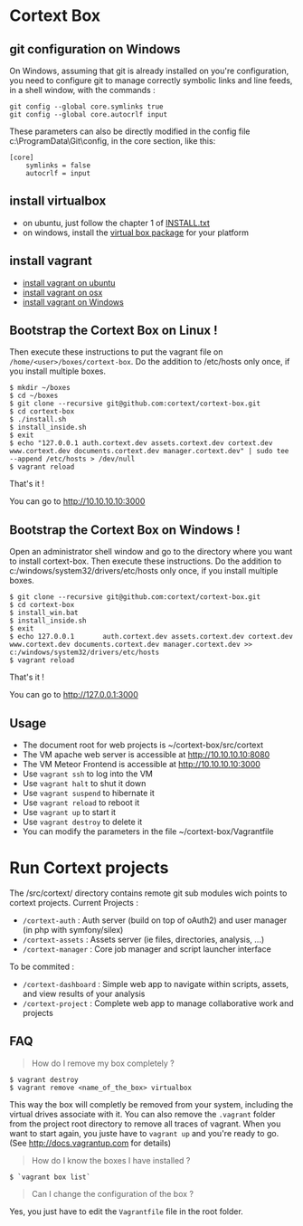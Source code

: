 Cortext Box
===========

## git configuration on Windows

On Windows, assuming that git is already installed on you're configuration, you need to configure git to manage correctly symbolic links and line feeds, in a shell window, with the commands :

    git config --global core.symlinks true
    git config --global core.autocrlf input
    
These parameters can also be directly modified in the config file c:\ProgramData\Git\config, in the core section, like this:

    [core]
        symlinks = false
        autocrlf = input

## install virtualbox

- on ubuntu, just follow the chapter 1 of [INSTALL.txt](https://github.com/cortext/cortext-box/blob/master/INSTALL.txt)
- on windows, install the [virtual box package](https://www.virtualbox.org/wiki/Downloads) for your platform

## install vagrant

- [install vagrant on ubuntu](https://github.com/cortext/cortext-box/wiki/vagrant:-installation-on-ubuntu)
- [install vagrant on osx]()
- [install vagrant on Windows](https://www.vagrantup.com/downloads.html)

## Bootstrap the Cortext Box on Linux !

Then execute these instructions to put the vagrant file on `/home/<user>/boxes/cortext-box`. Do the addition to /etc/hosts only once, if you install multiple boxes.

    $ mkdir ~/boxes
    $ cd ~/boxes
    $ git clone --recursive git@github.com:cortext/cortext-box.git
    $ cd cortext-box
    $ ./install.sh
    $ install_inside.sh 
    $ exit
    $ echo "127.0.0.1 auth.cortext.dev assets.cortext.dev cortext.dev www.cortext.dev documents.cortext.dev manager.cortext.dev" | sudo tee --append /etc/hosts > /dev/null
    $ vagrant reload

That's it !

You can go to http://10.10.10.10:3000

## Bootstrap the Cortext Box on Windows !

Open an administrator shell window and go to the directory where you want to install cortext-box. Then execute these instructions. Do the addition to c:/windows/system32/drivers/etc/hosts only once, if you install multiple boxes.

    $ git clone --recursive git@github.com:cortext/cortext-box.git
    $ cd cortext-box
    $ install_win.bat
    $ install_inside.sh 
    $ exit
    $ echo 127.0.0.1       auth.cortext.dev assets.cortext.dev cortext.dev www.cortext.dev documents.cortext.dev manager.cortext.dev >> c:/windows/system32/drivers/etc/hosts
    $ vagrant reload

That's it !

You can go to http://127.0.0.1:3000

Usage
-----

  * The document root for web projects is  ~/cortext-box/src/cortext
  * The VM apache web server is accessible at http://10.10.10.10:8080
  * The VM Meteor Frontend is accessible at http://10.10.10.10:3000
  * Use `vagrant ssh` to log into the VM
  * Use `vagrant halt` to shut it down
  * Use `vagrant suspend` to hibernate it
  * Use `vagrant reload` to reboot it
  * Use `vagrant up` to start it
  * Use `vagrant destroy` to delete it
  * You can modify the parameters in the file ~/cortext-box/Vagrantfile

# Run Cortext projects

The /src/cortext/ directory contains remote git sub modules wich points to cortext projects.
Current Projects :
  * `/cortext-auth` : Auth server (build on top of oAuth2) and user manager (in php with symfony/silex)
  * `/cortext-assets` :  Assets server (ie files, directories, analysis, ...)
  * `/cortext-manager` : Core job manager and script launcher interface

To be commited :
  * `/cortext-dashboard` : Simple web app to navigate within scripts, assets, and view results of your analysis
  * `/cortext-project` : Complete web app to manage collaborative work and projects

FAQ 
---

> How do I remove my box completely ?

    $ vagrant destroy
    $ vagrant remove <name_of_the_box> virtualbox

This way the box will completly be removed from your system, including the virtual drives associate with it.
You can also remove the `.vagrant` folder from the project root directory to remove all traces of vagrant. 
When you want to start again, you juste have to `vagrant up` and you're ready to go. (See http://docs.vagrantup.com for details)

> How do I know the boxes I have installed ?

    $ `vagrant box list`

> Can I change the configuration of the box ?

Yes, you just have to edit the `Vagrantfile` file in the root folder.

